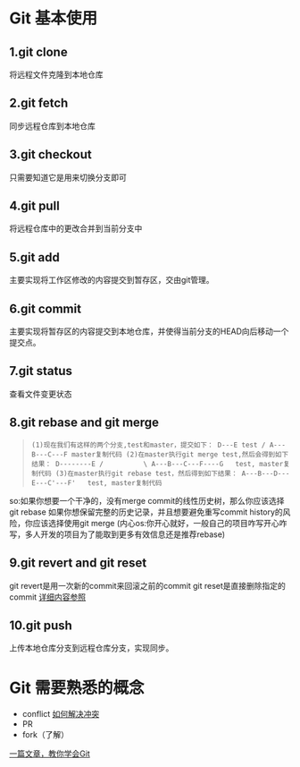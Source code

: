 # Git 基本使用
## 1.git clone 
将远程文件克隆到本地仓库
## 2.git fetch
同步远程仓库到本地仓库
## 3.git checkout
只需要知道它是用来切换分支即可
## 4.git pull
将远程仓库中的更改合并到当前分支中
## 5.git add
主要实现将工作区修改的内容提交到暂存区，交由git管理。
## 6.git commit
主要实现将暂存区的内容提交到本地仓库，并使得当前分支的HEAD向后移动一个提交点。
## 7.git status
查看文件变更状态
## 8.git rebase and git merge 
>`(1)现在我们有这样的两个分支,test和master，提交如下：
>              D---E test
>             /
>        A---B---C---F master复制代码
>(2)在master执行git merge test,然后会得到如下结果：
>            D--------E
>           /          \
>      A---B---C---F----G   test, master复制代码
>(3)在master执行git rebase test，然后得到如下结果：
>    A---B---D---E---C'---F'   test, master复制代码`

so:如果你想要一个干净的，没有merge commit的线性历史树，那么你应该选择git rebase
   如果你想保留完整的历史记录，并且想要避免重写commit history的风险，你应该选择使用git merge
(内心os:你开心就好，一般自己的项目咋写开心咋写，多人开发的项目为了能取到更多有效信息还是推荐rebase)
## 9.git revert and git reset
git revert是用一次新的commit来回滚之前的commit
git reset是直接删除指定的commit
[详细内容参照](http://yijiebuyi.com/blog/8f985d539566d0bf3b804df6be4e0c90.html "git reset revert")
## 10.git push
上传本地仓库分支到远程仓库分支，实现同步。
# Git 需要熟悉的概念
- conflict
[如何解决冲突](https://gitbook.tw/chapters/branch/fix-conflict.html "解决冲突")
- PR
- fork（了解）

[一篇文章，教你学会Git](https://www.jianshu.com/p/9685a56bdf7a "git基本使用")
